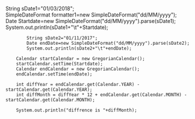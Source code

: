String sDate1="01/03/2018";  
		SimpleDateFormat formatter1=new SimpleDateFormat("dd/MM/yyyy");  
		 Date Startdate=new SimpleDateFormat("dd/MM/yyyy").parse(sDate1);  
		    System.out.println(sDate1+"\t"+Startdate);  
		
		    String sDate2="01/11/2017";
		    Date endDate=new SimpleDateFormat("dd/MM/yyyy").parse(sDate2);  
		    System.out.println(sDate2+"\t"+endDate);  
		
		Calendar startCalendar = new GregorianCalendar();
		startCalendar.setTime(Startdate);
		Calendar endCalendar = new GregorianCalendar();
		endCalendar.setTime(endDate);

		int diffYear = endCalendar.get(Calendar.YEAR) - startCalendar.get(Calendar.YEAR);
		int diffMonth = diffYear * 12 + endCalendar.get(Calendar.MONTH) - startCalendar.get(Calendar.MONTH);
		
		System.out.println("diffrence is "+diffMonth);

